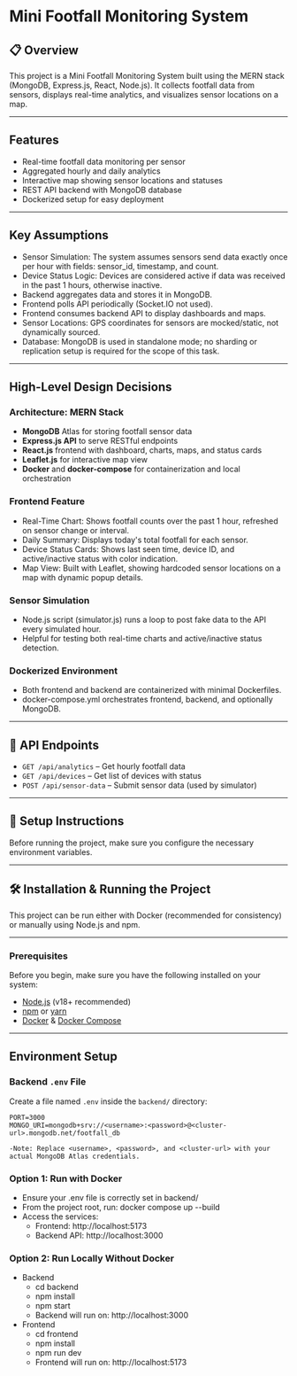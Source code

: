 # Mini Footfall Monitoring System

## 📋 Overview

This project is a Mini Footfall Monitoring System built using the MERN stack (MongoDB, Express.js, React, Node.js). It collects footfall data from sensors, displays real-time analytics, and visualizes sensor locations on a map.

---

## Features

- Real-time footfall data monitoring per sensor
- Aggregated hourly and daily analytics
- Interactive map showing sensor locations and statuses
- REST API backend with MongoDB database
- Dockerized setup for easy deployment

---

## Key Assumptions

- Sensor Simulation: The system assumes sensors send data exactly once per hour with fields: sensor_id, timestamp, and count.
- Device Status Logic: Devices are considered active if data was received in the past 1 hours, otherwise inactive.
- Backend aggregates data and stores it in MongoDB.
- Frontend polls API periodically (Socket.IO not used).
- Frontend consumes backend API to display dashboards and maps.
- Sensor Locations: GPS coordinates for sensors are mocked/static, not dynamically sourced.
- Database: MongoDB is used in standalone mode; no sharding or replication setup is required for the scope of this task.

---

## High-Level Design Decisions

### Architecture: MERN Stack

- **MongoDB** Atlas for storing footfall sensor data
- **Express.js API** to serve RESTful endpoints
- **React.js** frontend with dashboard, charts, maps, and status cards
- **Leaflet.js** for interactive map view
- **Docker** and **docker-compose** for containerization and local orchestration

### Frontend Feature

- Real-Time Chart: Shows footfall counts over the past 1 hour, refreshed on sensor change or interval.
- Daily Summary: Displays today's total footfall for each sensor.
- Device Status Cards: Shows last seen time, device ID, and active/inactive status with color indication.
- Map View: Built with Leaflet, showing hardcoded sensor locations on a map with dynamic popup details.
    

### Sensor Simulation
      
- Node.js script (simulator.js) runs a loop to post fake data to the API every simulated hour.
- Helpful for testing both real-time charts and active/inactive status detection.

### Dockerized Environment
      
- Both frontend and backend are containerized with minimal Dockerfiles.
- docker-compose.yml orchestrates frontend, backend, and optionally MongoDB.

---

## 📡 API Endpoints

- `GET /api/analytics` – Get hourly footfall data
- `GET /api/devices` – Get list of devices with status
- `POST /api/sensor-data` – Submit sensor data (used by simulator)

---

## 🔧 Setup Instructions

Before running the project, make sure you configure the necessary environment variables.

---

## 🛠️ Installation & Running the Project

This project can be run either with Docker (recommended for consistency) or manually using Node.js and npm.

---

### Prerequisites

Before you begin, make sure you have the following installed on your system:

- [Node.js](https://nodejs.org/en/) (v18+ recommended)
- [npm](https://www.npmjs.com/) or [yarn](https://yarnpkg.com/)
- [Docker](https://www.docker.com/) & [Docker Compose](https://docs.docker.com/compose/)

---

## Environment Setup

### Backend `.env` File

Create a file named `.env` inside the `backend/` directory:

```env
PORT=3000
MONGO_URI=mongodb+srv://<username>:<password>@<cluster-url>.mongodb.net/footfall_db

-Note: Replace <username>, <password>, and <cluster-url> with your actual MongoDB Atlas credentials.

```


### Option 1: Run with Docker

- Ensure your .env file is correctly set in backend/
- From the project root, run: docker compose up --build
- Access the services:
     - Frontend: http://localhost:5173
     - Backend API: http://localhost:3000

### Option 2: Run Locally Without Docker
- Backend
    - cd backend
    - npm install
    - npm start
    - Backend will run on: http://localhost:3000
- Frontend
    - cd frontend
    - npm install
    - npm run dev
    - Frontend will run on: http://localhost:5173    